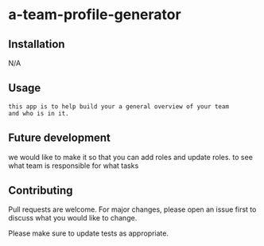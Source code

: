 # a-team-profile-generator 



## Installation

N/A



## Usage

```
this app is to help build your a general overview of your team 
and who is in it. 
```

## Future development
we would like to make it so that you can add roles and 
update roles. to see what team is responsible for what tasks 

## Contributing
Pull requests are welcome. For major changes, please open an issue first to discuss what you would like to change.

Please make sure to update tests as appropriate.